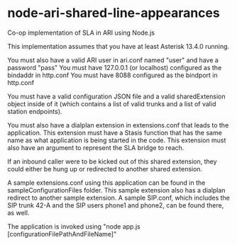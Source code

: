 # node-ari-shared-line-appearances
Co-op implementation of SLA in ARI using Node.js

This implementation assumes that you have at least Asterisk 13.4.0 running.

You must also have a valid ARI user in ari.conf named "user" and have a password "pass"
You must have 127.0.0.1 (or localhost) configured as the bindaddr in http.conf
You must have 8088 configured as the bindport in http.conf

You must have a valid configuration JSON file and a valid sharedExtension object inside of it (which contains a list of valid trunks and a list of valid station endpoints).

You must also have a dialplan extension in extensions.conf that leads to the application.
This extension must have a Stasis function that has the same name as what application is being started in the code.
This extension must also have an argument to represent the SLA bridge to reach.

If an inbound caller were to be kicked out of this shared extension, they could either be hung up or redirected to another shared extension.

A sample extensions.conf using this application can be found in the sampleConfigurationFiles folder.
This sample extension also has a dialplan redirect to another sample extension.
A sample SIP.conf, which includes the SIP trunk 42-A and the SIP users phone1 and phone2, can be found there, as well.

The application is invoked using "node app.js [configurationFilePathAndFileName]"
